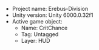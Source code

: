 <!-- UNITY CODE ASSIST INSTRUCTIONS START -->
- Project name: Erebus-Division
- Unity version: Unity 6000.0.32f1
- Active game object:
  - Name: CritChance
  - Tag: Untagged
  - Layer: HUD
<!-- UNITY CODE ASSIST INSTRUCTIONS END -->